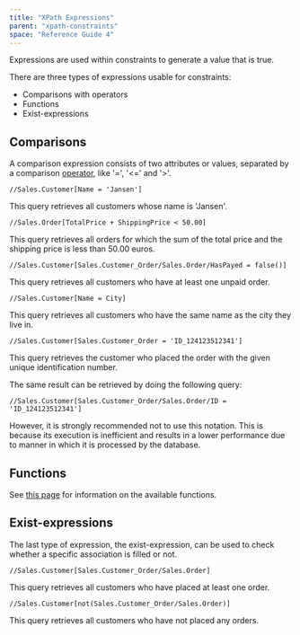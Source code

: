 ```yaml
---
title: "XPath Expressions"
parent: "xpath-constraints"
space: "Reference Guide 4"
---
```

Expressions are used within constraints to generate a value that is true.

There are three types of expressions usable for constraints:

*   Comparisons with operators
*   Functions
*   Exist-expressions

## Comparisons

A comparison expression consists of two attributes or values, separated by a comparison [operator](xpath-operators), like '=', '<=' and '>'.

```
//Sales.Customer[Name = 'Jansen']
```

This query retrieves all customers whose name is 'Jansen'.

```
//Sales.Order[TotalPrice + ShippingPrice < 50.00]
```

This query retrieves all orders for which the sum of the total price and the shipping price is less than 50.00 euros.

```
//Sales.Customer[Sales.Customer_Order/Sales.Order/HasPayed = false()]
```

This query retrieves all customers who have at least one unpaid order.

```
//Sales.Customer[Name = City]
```

This query retrieves all customers who have the same name as the city they live in.

```
//Sales.Customer[Sales.Customer_Order = 'ID_124123512341']
```

This query retrieves the customer who placed the order with the given unique identification number.

The same result can be retrieved by doing the following query:

```
//Sales.Customer[Sales.Customer_Order/Sales.Order/ID = 'ID_124123512341']
```

However, it is strongly recommended not to use this notation. This is because its execution is inefficient and results in a lower performance due to manner in which it is processed by the database.


## Functions

See [this page](xpath-constraint-functions) for information on the available functions.

## Exist-expressions

The last type of expression, the exist-expression, can be used to check whether a specific association is filled or not.

```
//Sales.Customer[Sales.Customer_Order/Sales.Order]
```

This query retrieves all customers who have placed at least one order.

```
//Sales.Customer[not(Sales.Customer_Order/Sales.Order)]
```

This query retrieves all customers who have not placed any orders.
